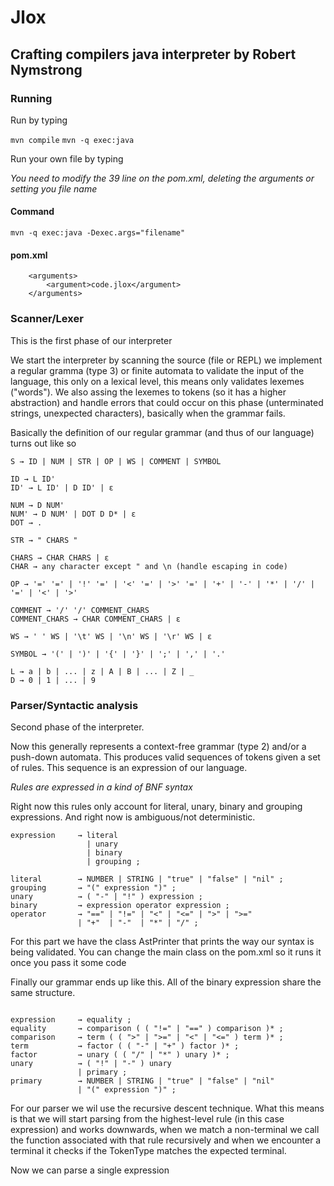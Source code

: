 # Jlox

## Crafting compilers java interpreter by Robert Nymstrong

### Running

Run by typing

`mvn compile`
`mvn -q exec:java`

Run your own file by typing

*You need to modify the 39 line on the pom.xml, deleting the arguments or setting you file name*

#### Command

`mvn -q exec:java -Dexec.args="filename"`

#### pom.xml

```
    <arguments>
        <argument>code.jlox</argument>
    </arguments>
```

### Scanner/Lexer

This is the first phase of our interpreter

We start the interpreter by scanning the source (file or REPL) we implement a regular gramma (type 3) or finite automata to validate the input of the language, this only on a lexical level, this means only validates lexemes ("words"). We also assing the lexemes to tokens (so it has a higher abstraction) and handle errors that could occur on this phase (unterminated strings, unexpected characters), basically when the grammar fails.

Basically the definition of our regular grammar (and thus of our language) turns out like so


```
S → ID | NUM | STR | OP | WS | COMMENT | SYMBOL

ID → L ID'  
ID' → L ID' | D ID' | ε

NUM → D NUM'  
NUM' → D NUM' | DOT D D* | ε  
DOT → .

STR → " CHARS "

CHARS → CHAR CHARS | ε
CHAR → any character except " and \n (handle escaping in code)

OP → '=' '=' | '!' '=' | '<' '=' | '>' '=' | '+' | '-' | '*' | '/' | '=' | '<' | '>'

COMMENT → '/' '/' COMMENT_CHARS  
COMMENT_CHARS → CHAR COMMENT_CHARS | ε

WS → ' ' WS | '\t' WS | '\n' WS | '\r' WS | ε

SYMBOL → '(' | ')' | '{' | '}' | ';' | ',' | '.'

L → a | b | ... | z | A | B | ... | Z | _
D → 0 | 1 | ... | 9
```

### Parser/Syntactic analysis

Second phase of the interpreter.

Now this generally represents a context-free grammar (type 2) and/or a push-down automata. This produces valid sequences of tokens given a set of rules. This sequence is an expression of our language.

*Rules are expressed in a kind of BNF syntax*

Right now this rules only account for literal, unary, binary and grouping expressions. And right now is ambiguous/not deterministic.

```
expression     → literal
                 | unary
                 | binary
                 | grouping ;

literal        → NUMBER | STRING | "true" | "false" | "nil" ;
grouping       → "(" expression ")" ;
unary          → ( "-" | "!" ) expression ;
binary         → expression operator expression ;
operator       → "==" | "!=" | "<" | "<=" | ">" | ">="
               | "+"  | "-"  | "*" | "/" ;
```
For this part we have the class AstPrinter that prints the way our syntax is being validated. You can change the main class on the pom.xml so it runs it once you pass it some code

Finally our grammar ends up like this. All of the binary expression share the same structure.

```

expression     → equality ;
equality       → comparison ( ( "!=" | "==" ) comparison )* ;
comparison     → term ( ( ">" | ">=" | "<" | "<=" ) term )* ;
term           → factor ( ( "-" | "+" ) factor )* ;
factor         → unary ( ( "/" | "*" ) unary )* ;
unary          → ( "!" | "-" ) unary
               | primary ;
primary        → NUMBER | STRING | "true" | "false" | "nil"
               | "(" expression ")" ;
```
For our parser we wil use the recursive descent technique. What this means is that we will start parsing from the highest-level rule (in this case expression) and works downwards, when we match a non-terminal we call the function associated with that rule recursively and when we encounter a terminal it checks if the TokenType matches the expected terminal.

Now we can parse a single expression
